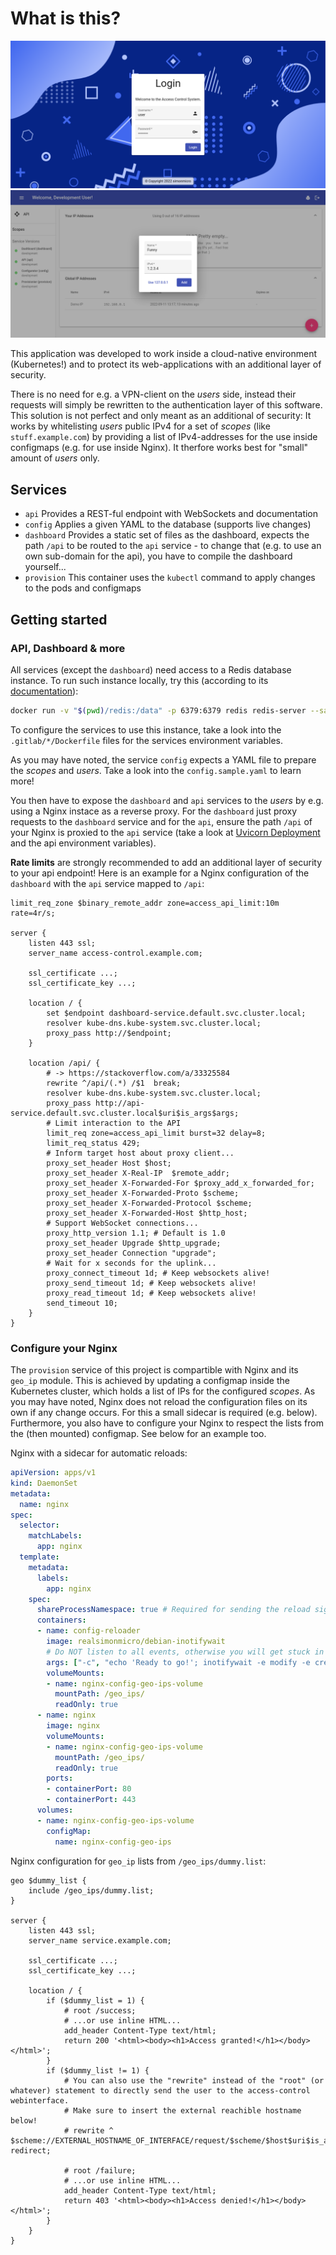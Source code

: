 # What is this?

![login](docs/img/login.png)
![dashboard](docs/img/dash.png)

This application was developed to work inside a cloud-native environment (Kubernetes!) and to protect its web-applications with an additional layer of security.

There is no need for e.g. a VPN-client on the _users_ side, instead their requests will simply be rewritten to the authentication layer of this software. This solution is not perfect and only meant as an additional of security: It works by whitelisting _users_ public IPv4 for a set of _scopes_ (like `stuff.example.com`) by providing a list of IPv4-addresses for the use inside configmaps (e.g. for use inside Nginx). It therfore works best for "small" amount of _users_ only.

## Services
* `api` Provides a REST-ful endpoint with WebSockets and documentation
* `config` Applies a given YAML to the database (supports live changes)
* `dashboard` Provides a static set of files as the dashboard, expects the path `/api` to be routed to the `api` service - to change that (e.g. to use an own sub-domain for the api), you have to compile the dashboard yourself...
* `provision` This container uses the `kubectl` command to apply changes to the pods and configmaps

## Getting started

### API, Dashboard & more
All services (except the `dashboard`) need access to a Redis database instance. To run such instance locally, try this (according to its [documentation](https://hub.docker.com/_/redis)):

```bash
docker run -v "$(pwd)/redis:/data" -p 6379:6379 redis redis-server --save 60 1 --loglevel warning
```

To configure the services to use this instance, take a look into the `.gitlab/*/Dockerfile` files for the services environment variables.

As you may have noted, the service `config` expects a YAML file to prepare the _scopes_ and _users_. Take a look into the `config.sample.yaml` to learn more!

You then have to expose the `dashboard` and `api` services to the _users_ by e.g. using a Nginx instace as a reverse proxy. For the `dashboard` just proxy requests to the `dashboard` service and for the `api`, ensure the path `/api` of your Nginx is proxied to the `api` service (take a look at [Uvicorn Deployment](https://www.uvicorn.org/deployment/#running-behind-nginx) and the api environment variables).

**Rate limits** are strongly recommended to add an additional layer of security to your api endpoint! Here is an example for a Nginx configuration of the `dashboard` with the `api` service mapped to `/api`:

```nginx
limit_req_zone $binary_remote_addr zone=access_api_limit:10m rate=4r/s;

server {
    listen 443 ssl;
    server_name access-control.example.com;

    ssl_certificate ...;
    ssl_certificate_key ...;

    location / {
        set $endpoint dashboard-service.default.svc.cluster.local;
        resolver kube-dns.kube-system.svc.cluster.local;
        proxy_pass http://$endpoint;
    }

    location /api/ {
        # -> https://stackoverflow.com/a/33325584
        rewrite ^/api/(.*) /$1  break;
        resolver kube-dns.kube-system.svc.cluster.local;
        proxy_pass http://api-service.default.svc.cluster.local$uri$is_args$args;
        # Limit interaction to the API
        limit_req zone=access_api_limit burst=32 delay=8;
        limit_req_status 429;
        # Inform target host about proxy client...
        proxy_set_header Host $host;
        proxy_set_header X-Real-IP  $remote_addr;
        proxy_set_header X-Forwarded-For $proxy_add_x_forwarded_for;
        proxy_set_header X-Forwarded-Proto $scheme;
        proxy_set_header X-Forwarded-Protocol $scheme;
        proxy_set_header X-Forwarded-Host $http_host;
        # Support WebSocket connections...
        proxy_http_version 1.1; # Default is 1.0
        proxy_set_header Upgrade $http_upgrade;
        proxy_set_header Connection "upgrade";
        # Wait for x seconds for the uplink...
        proxy_connect_timeout 1d; # Keep websockets alive!
        proxy_send_timeout 1d; # Keep websockets alive!
        proxy_read_timeout 1d; # Keep websockets alive!
        send_timeout 10;
    }
}
```

### Configure your Nginx
The `provision` service of this project is compartible with Nginx and its `geo_ip` module. This is achieved by updating a configmap inside the Kubernetes cluster, which holds a list of IPs for the configured _scopes_. As you may have noted, Nginx does not reload the configuration files on its own if any change occurs. For this a small sidecar is required (e.g. below). Furthermore, you also have to configure your Nginx to respect the lists from the (then mounted) configmap. See below for an example too.

Nginx with a sidecar for automatic reloads:
```yaml
apiVersion: apps/v1
kind: DaemonSet
metadata:
  name: nginx
spec:
  selector:
    matchLabels:
      app: nginx
  template:
    metadata:
      labels:
        app: nginx
    spec:
      shareProcessNamespace: true # Required for sending the reload signal to Nginx
      containers:
      - name: config-reloader
        image: realsimonmicro/debian-inotifywait
        # Do NOT listen to all events, otherwise you will get stuck in a loop (because NGINX will trigger "close" after reading them with "access").
        args: ["-c", "echo 'Ready to go!'; inotifywait -e modify -e create -e modify -e delete -m -q -r --format '%w%f' '/geo_ips/' | while read -r path; do echo \"$(date): $path changed!\"; echo \"\tSkipping $(timeout 3 cat | wc -l) further changes...\"; kill -s HUP $(pgrep -o nginx); done"]
        volumeMounts:
        - name: nginx-config-geo-ips-volume
          mountPath: /geo_ips/
          readOnly: true
      - name: nginx
        image: nginx
        volumeMounts:
        - name: nginx-config-geo-ips-volume
          mountPath: /geo_ips/
          readOnly: true
        ports:
        - containerPort: 80
        - containerPort: 443
      volumes:
      - name: nginx-config-geo-ips-volume
        configMap:
          name: nginx-config-geo-ips
```

Nginx configuration for `geo_ip` lists from `/geo_ips/dummy.list`:
```nginx
geo $dummy_list {
    include /geo_ips/dummy.list;
}

server {
    listen 443 ssl;
    server_name service.example.com;

    ssl_certificate ...;
    ssl_certificate_key ...;

    location / {
        if ($dummy_list = 1) {
            # root /success;
            # ...or use inline HTML...
            add_header Content-Type text/html;
            return 200 '<html><body><h1>Access granted!</h1></body></html>';
        }
        if ($dummy_list != 1) {
            # You can also use the "rewrite" instead of the "root" (or whatever) statement to directly send the user to the access-control webinterface.
            # Make sure to insert the external reachible hostname below!
            # rewrite ^ $scheme://EXTERNAL_HOSTNAME_OF_INTERFACE/request/$scheme/$host$uri$is_args$args redirect;

            # root /failure;
            # ...or use inline HTML...
            add_header Content-Type text/html;
            return 403 '<html><body><h1>Access denied!</h1></body></html>';
        }
    }
}
```